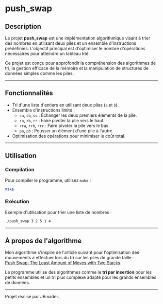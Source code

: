# **push_swap**

## **Description**
Le projet **push_swap** est une implémentation algorithmique visant à trier des nombres en utilisant deux piles et un ensemble d'instructions prédéfinies. L'objectif principal est d'optimiser le nombre d'opérations nécessaires pour atteindre un tableau trié.

Ce projet est conçu pour approfondir la compréhension des algorithmes de tri, la gestion efficace de la mémoire et la manipulation de structures de données simples comme les piles.

---

## **Fonctionnalités**
- Tri d'une liste d'entiers en utilisant deux piles (`a` et `b`).
- Ensemble d'instructions limité :
  - `sa`, `sb`, `ss` : Échanger les deux premiers éléments de la pile.
  - `ra`, `rb`, `rr` : Faire pivoter la pile vers le haut.
  - `rra`, `rrb`, `rrr` : Faire pivoter la pile vers le bas.
  - `pa`, `pb` : Pousser un élément d'une pile à l'autre.
- Optimisation des opérations pour minimiser le coût total.

---

## **Utilisation**
### **Compilation**
Pour compiler le programme, utilisez `make` :
```bash
make
```

### **Exécution**
Exemple d'utilisation pour trier une liste de nombres :
```bash
./push_swap 3 2 5 1 4
```

---

## **À propos de l'algorithme**
Mon algorithme s'inspire de l'article suivant pour l'optimisation des mouvements à effectuer lors du tri sur les piles de grande taille :  
[Push Swap: The Least Amount of Moves with Two Stacks](https://medium.com/@jamierobertdawson/push-swap-the-least-amount-of-moves-with-two-stacks-d1e76a71789a).

Le programme utilise des algorithmes comme le **tri par insertion** pour les petits ensembles et un tri plus complexe adapté pour les grands ensembles de données.

---

Projet réalisé par JBmader.

